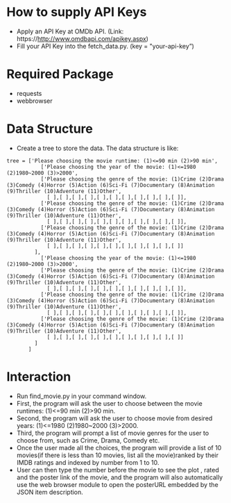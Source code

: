 # How to supply API Keys
- Apply an API Key at OMDb API. (Link: https://http://www.omdbapi.com/apikey.aspx)
- Fill your API Key into the fetch_data.py. (key = "your-api-key”)

# Required Package
- requests
- webbrowser

# Data Structure
- Create a tree to store the data. The data structure is like:
```
tree = ['Please choosing the movie runtime: (1)<=90 min (2)>90 min', 
           ['Please choosing the year of the movie: (1)<=1980 (2)1980~2000 (3)>2000', 
           ['Please choosing the genre of the movie: (1)Crime (2)Drama (3)Comedy (4)Horror (5)Action (6)Sci-Fi (7)Documentary (8)Animation (9)Thriller (10)Adventure (11)Other', 
             [ ],[ ],[ ],[ ],[ ],[ ],[ ],[ ],[ ],[ ],[ ]], 
           ['Please choosing the genre of the movie: (1)Crime (2)Drama (3)Comedy (4)Horror (5)Action (6)Sci-Fi (7)Documentary (8)Animation (9)Thriller (10)Adventure (11)Other', 
             [ ],[ ],[ ],[ ],[ ],[ ],[ ],[ ],[ ],[ ],[ ]], 
           ['Please choosing the genre of the movie: (1)Crime (2)Drama (3)Comedy (4)Horror (5)Action (6)Sci-Fi (7)Documentary (8)Animation (9)Thriller (10)Adventure (11)Other', 
             [ ],[ ],[ ],[ ],[ ],[ ],[ ],[ ],[ ],[ ],[ ]] 
         ], 
           ['Please choosing the year of the movie: (1)<=1980 (2)1980~2000 (3)>2000',
           ['Please choosing the genre of the movie: (1)Crime (2)Drama (3)Comedy (4)Horror (5)Action (6)Sci-Fi (7)Documentary (8)Animation (9)Thriller (10)Adventure (11)Other', 
             [ ],[ ],[ ],[ ],[ ],[ ],[ ],[ ],[ ],[ ],[ ]], 
           ['Please choosing the genre of the movie: (1)Crime (2)Drama (3)Comedy (4)Horror (5)Action (6)Sci-Fi (7)Documentary (8)Animation (9)Thriller (10)Adventure (11)Other', 
             [ ],[ ],[ ],[ ],[ ],[ ],[ ],[ ],[ ],[ ],[ ]], 
           ['Please choosing the genre of the movie: (1)Crime (2)Drama (3)Comedy (4)Horror (5)Action (6)Sci-Fi (7)Documentary (8)Animation (9)Thriller (10)Adventure (11)Other', 
             [ ],[ ],[ ],[ ],[ ],[ ],[ ],[ ],[ ],[ ],[ ]] 
         ] 
       ]

```

# Interaction
- Run find_movie.py in your command window.
- First, the program will ask the user to choose between the movie runtimes: (1)<=90 min (2)>90 min.
- Second, the program will ask the user to choose movie from desired years: (1)<=1980 (2)1980~2000 (3)>2000.
- Third, the program will prompt  a list of movie genres for the user to choose from, such as Crime, Drama, Comedy etc.
- Once the user made all the choices, the program will provide a list of 10 movies(if there is less than 10 movies, list all the movie)ranked by their IMDB ratings and indexed by number from 1 to 10. 
- User can then type the number before the movie to see the plot , rated and the poster link of the movie, and the program will also automatically use the web browser module to open the posterURL embedded by the JSON item description.

